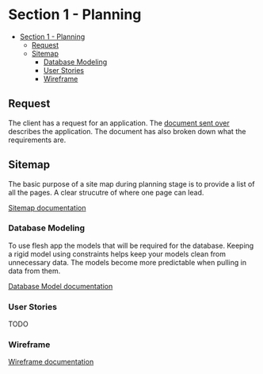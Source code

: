 # Section 1 - Planning

<!-- TOC -->

- [Section 1 - Planning](#section-1---planning)
  - [Request](#request)
  - [Sitemap](#sitemap)
    - [Database Modeling](#database-modeling)
    - [User Stories](#user-stories)
    - [Wireframe](#wireframe)

<!-- /TOC -->

## Request

The client has a request for an application. The [document sent over](Application-Request.MD) describes the application. The document has also broken down what the requirements are.

## Sitemap

The basic purpose of a site map during planning stage is to provide a list of all the pages. A clear strucutre of where one page can lead.

[Sitemap documentation](Sitemap.MD)

### Database Modeling

To use flesh app the models that will be required for the database. Keeping a rigid model using constraints helps keep your models clean from unnecessary data. The models become more predictable when pulling in data from them. 

[Database Model documentation](Database-Model.MD)


### User Stories

TODO

### Wireframe

[Wireframe documentation](Wireframe.MD)
